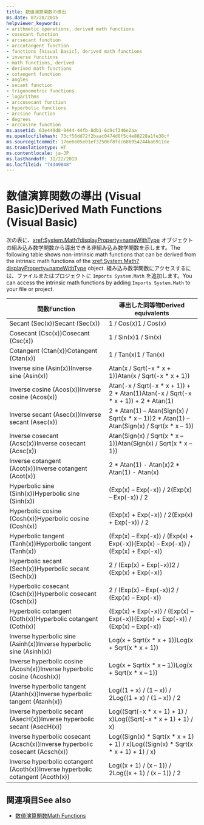 ```yaml
---
title: 数値演算関数の導出
ms.date: 07/20/2015
helpviewer_keywords:
- arithmetic operations, derived math functions
- cosecant function
- arcsecant function
- arccotangent function
- functions [Visual Basic], derived math functions
- inverse functions
- math functions, derived
- derived math functions
- cotangent function
- angles
- secant function
- trigonometric functions
- logarithms
- arccosecant function
- hyperbolic functions
- arcsine function
- degrees
- arccosine function
ms.assetid: 63e449d8-9444-44fb-8db1-6d9cf346e2aa
ms.openlocfilehash: 73cf56dd72f2baac0474d6f5c4e88228a1fe38cf
ms.sourcegitcommit: 17ee6605e01ef32506f8fdc686954244ba6911de
ms.translationtype: HT
ms.contentlocale: ja-JP
ms.lasthandoff: 11/22/2019
ms.locfileid: "74349848"
---
```

# <a name="derived-math-functions-visual-basic"></a><span data-ttu-id="13b00-102">数値演算関数の導出 (Visual Basic)</span><span class="sxs-lookup"><span data-stu-id="13b00-102">Derived Math Functions (Visual Basic)</span></span>
<span data-ttu-id="13b00-103">次の表に、<xref:System.Math?displayProperty=nameWithType> オブジェクトの組み込み数学関数から導出できる非組み込み数学関数を示します。</span><span class="sxs-lookup"><span data-stu-id="13b00-103">The following table shows non-intrinsic math functions that can be derived from the intrinsic math functions of the <xref:System.Math?displayProperty=nameWithType> object.</span></span> <span data-ttu-id="13b00-104">組み込み数学関数にアクセスするには、ファイルまたはプロジェクトに `Imports System.Math` を追加します。</span><span class="sxs-lookup"><span data-stu-id="13b00-104">You can access the intrinsic math functions by adding `Imports System.Math` to your file or project.</span></span>  
  
|<span data-ttu-id="13b00-105">関数</span><span class="sxs-lookup"><span data-stu-id="13b00-105">Function</span></span>|<span data-ttu-id="13b00-106">導出した同等物</span><span class="sxs-lookup"><span data-stu-id="13b00-106">Derived equivalents</span></span>|  
|--------------|-------------------------|  
|<span data-ttu-id="13b00-107">Secant (Sec(x))</span><span class="sxs-lookup"><span data-stu-id="13b00-107">Secant (Sec(x))</span></span>|<span data-ttu-id="13b00-108">1 / Cos(x)</span><span class="sxs-lookup"><span data-stu-id="13b00-108">1 / Cos(x)</span></span>|  
|<span data-ttu-id="13b00-109">Cosecant (Csc(x))</span><span class="sxs-lookup"><span data-stu-id="13b00-109">Cosecant (Csc(x))</span></span>|<span data-ttu-id="13b00-110">1 / Sin(x)</span><span class="sxs-lookup"><span data-stu-id="13b00-110">1 / Sin(x)</span></span>|  
|<span data-ttu-id="13b00-111">Cotangent (Ctan(x))</span><span class="sxs-lookup"><span data-stu-id="13b00-111">Cotangent (Ctan(x))</span></span>|<span data-ttu-id="13b00-112">1 / Tan(x)</span><span class="sxs-lookup"><span data-stu-id="13b00-112">1 / Tan(x)</span></span>|  
|<span data-ttu-id="13b00-113">Inverse sine (Asin(x))</span><span class="sxs-lookup"><span data-stu-id="13b00-113">Inverse sine (Asin(x))</span></span>|<span data-ttu-id="13b00-114">Atan(x / Sqrt(-x \* x + 1))</span><span class="sxs-lookup"><span data-stu-id="13b00-114">Atan(x / Sqrt(-x \* x + 1))</span></span>|  
|<span data-ttu-id="13b00-115">Inverse cosine (Acos(x))</span><span class="sxs-lookup"><span data-stu-id="13b00-115">Inverse cosine (Acos(x))</span></span>|<span data-ttu-id="13b00-116">Atan(-x / Sqrt(-x \* x + 1)) + 2 \* Atan(1)</span><span class="sxs-lookup"><span data-stu-id="13b00-116">Atan(-x / Sqrt(-x \* x + 1)) + 2 \* Atan(1)</span></span>|  
|<span data-ttu-id="13b00-117">Inverse secant (Asec(x))</span><span class="sxs-lookup"><span data-stu-id="13b00-117">Inverse secant (Asec(x))</span></span>|<span data-ttu-id="13b00-118">2 \* Atan(1) – Atan(Sign(x) / Sqrt(x \* x – 1))</span><span class="sxs-lookup"><span data-stu-id="13b00-118">2 \* Atan(1) – Atan(Sign(x) / Sqrt(x \* x – 1))</span></span>|  
|<span data-ttu-id="13b00-119">Inverse cosecant (Acsc(x))</span><span class="sxs-lookup"><span data-stu-id="13b00-119">Inverse cosecant (Acsc(x))</span></span>|<span data-ttu-id="13b00-120">Atan(Sign(x) / Sqrt(x \* x – 1))</span><span class="sxs-lookup"><span data-stu-id="13b00-120">Atan(Sign(x) / Sqrt(x \* x – 1))</span></span>|  
|<span data-ttu-id="13b00-121">Inverse cotangent (Acot(x))</span><span class="sxs-lookup"><span data-stu-id="13b00-121">Inverse cotangent (Acot(x))</span></span>|<span data-ttu-id="13b00-122">2 \* Atan(1) - Atan(x)</span><span class="sxs-lookup"><span data-stu-id="13b00-122">2 \* Atan(1) - Atan(x)</span></span>|  
|<span data-ttu-id="13b00-123">Hyperbolic sine (Sinh(x))</span><span class="sxs-lookup"><span data-stu-id="13b00-123">Hyperbolic sine (Sinh(x))</span></span>|<span data-ttu-id="13b00-124">(Exp(x) – Exp(-x)) / 2</span><span class="sxs-lookup"><span data-stu-id="13b00-124">(Exp(x) – Exp(-x)) / 2</span></span>|  
|<span data-ttu-id="13b00-125">Hyperbolic cosine (Cosh(x))</span><span class="sxs-lookup"><span data-stu-id="13b00-125">Hyperbolic cosine (Cosh(x))</span></span>|<span data-ttu-id="13b00-126">(Exp(x) + Exp(-x)) / 2</span><span class="sxs-lookup"><span data-stu-id="13b00-126">(Exp(x) + Exp(-x)) / 2</span></span>|  
|<span data-ttu-id="13b00-127">Hyperbolic tangent (Tanh(x))</span><span class="sxs-lookup"><span data-stu-id="13b00-127">Hyperbolic tangent (Tanh(x))</span></span>|<span data-ttu-id="13b00-128">(Exp(x) – Exp(-x)) / (Exp(x) + Exp(-x))</span><span class="sxs-lookup"><span data-stu-id="13b00-128">(Exp(x) – Exp(-x)) / (Exp(x) + Exp(-x))</span></span>|  
|<span data-ttu-id="13b00-129">Hyperbolic secant (Sech(x))</span><span class="sxs-lookup"><span data-stu-id="13b00-129">Hyperbolic secant (Sech(x))</span></span>|<span data-ttu-id="13b00-130">2 / (Exp(x) + Exp(-x))</span><span class="sxs-lookup"><span data-stu-id="13b00-130">2 / (Exp(x) + Exp(-x))</span></span>|  
|<span data-ttu-id="13b00-131">Hyperbolic cosecant (Csch(x))</span><span class="sxs-lookup"><span data-stu-id="13b00-131">Hyperbolic cosecant (Csch(x))</span></span>|<span data-ttu-id="13b00-132">2 / (Exp(x) – Exp(-x))</span><span class="sxs-lookup"><span data-stu-id="13b00-132">2 / (Exp(x) – Exp(-x))</span></span>|  
|<span data-ttu-id="13b00-133">Hyperbolic cotangent (Coth(x))</span><span class="sxs-lookup"><span data-stu-id="13b00-133">Hyperbolic cotangent (Coth(x))</span></span>|<span data-ttu-id="13b00-134">(Exp(x) + Exp(-x)) / (Exp(x) – Exp(-x))</span><span class="sxs-lookup"><span data-stu-id="13b00-134">(Exp(x) + Exp(-x)) / (Exp(x) – Exp(-x))</span></span>|  
|<span data-ttu-id="13b00-135">Inverse hyperbolic sine (Asinh(x))</span><span class="sxs-lookup"><span data-stu-id="13b00-135">Inverse hyperbolic sine (Asinh(x))</span></span>|<span data-ttu-id="13b00-136">Log(x + Sqrt(x \* x + 1))</span><span class="sxs-lookup"><span data-stu-id="13b00-136">Log(x + Sqrt(x \* x + 1))</span></span>|  
|<span data-ttu-id="13b00-137">Inverse hyperbolic cosine (Acosh(x))</span><span class="sxs-lookup"><span data-stu-id="13b00-137">Inverse hyperbolic cosine (Acosh(x))</span></span>|<span data-ttu-id="13b00-138">Log(x + Sqrt(x \* x – 1))</span><span class="sxs-lookup"><span data-stu-id="13b00-138">Log(x + Sqrt(x \* x – 1))</span></span>|  
|<span data-ttu-id="13b00-139">Inverse hyperbolic tangent (Atanh(x))</span><span class="sxs-lookup"><span data-stu-id="13b00-139">Inverse hyperbolic tangent (Atanh(x))</span></span>|<span data-ttu-id="13b00-140">Log((1 + x) / (1 – x)) / 2</span><span class="sxs-lookup"><span data-stu-id="13b00-140">Log((1 + x) / (1 – x)) / 2</span></span>|  
|<span data-ttu-id="13b00-141">Inverse hyperbolic secant (AsecH(x))</span><span class="sxs-lookup"><span data-stu-id="13b00-141">Inverse hyperbolic secant (AsecH(x))</span></span>|<span data-ttu-id="13b00-142">Log((Sqrt(-x \* x + 1) + 1) / x)</span><span class="sxs-lookup"><span data-stu-id="13b00-142">Log((Sqrt(-x \* x + 1) + 1) / x)</span></span>|  
|<span data-ttu-id="13b00-143">Inverse hyperbolic cosecant (Acsch(x))</span><span class="sxs-lookup"><span data-stu-id="13b00-143">Inverse hyperbolic cosecant (Acsch(x))</span></span>|<span data-ttu-id="13b00-144">Log((Sign(x) \* Sqrt(x \* x + 1) + 1) / x)</span><span class="sxs-lookup"><span data-stu-id="13b00-144">Log((Sign(x) \* Sqrt(x \* x + 1) + 1) / x)</span></span>|  
|<span data-ttu-id="13b00-145">Inverse hyperbolic cotangent (Acoth(x))</span><span class="sxs-lookup"><span data-stu-id="13b00-145">Inverse hyperbolic cotangent (Acoth(x))</span></span>|<span data-ttu-id="13b00-146">Log((x + 1) / (x – 1)) / 2</span><span class="sxs-lookup"><span data-stu-id="13b00-146">Log((x + 1) / (x – 1)) / 2</span></span>|  
  
## <a name="see-also"></a><span data-ttu-id="13b00-147">関連項目</span><span class="sxs-lookup"><span data-stu-id="13b00-147">See also</span></span>

- [<span data-ttu-id="13b00-148">数値演算関数</span><span class="sxs-lookup"><span data-stu-id="13b00-148">Math Functions</span></span>](../../../visual-basic/language-reference/functions/math-functions.md)
